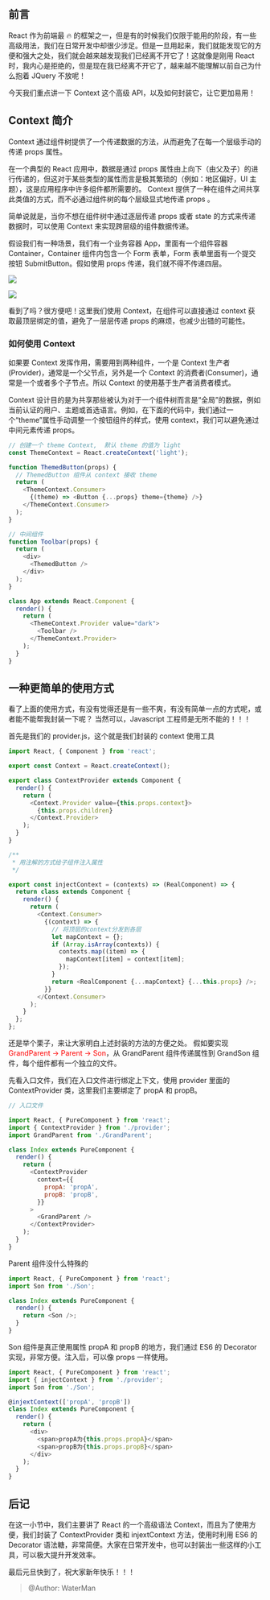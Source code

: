## 前言

React 作为前端最 🔥 的框架之一，但是有的时候我们仅限于能用的阶段，有一些高级用法，我们在日常开发中却很少涉足。但是一旦用起来，我们就能发现它的方便和强大之处，我们就会越来越发现我们已经离不开它了！这就像是刚用 React 时，我内心是拒绝的，但是现在我已经离不开它了，越来越不能理解以前自己为什么抱着 JQuery 不放呢！

今天我们重点讲一下 Context 这个高级 API，以及如何封装它，让它更加易用！

## Context 简介

Context 通过组件树提供了一个传递数据的方法，从而避免了在每一个层级手动的传递 props 属性。

在一个典型的 React 应用中，数据是通过 props 属性由上向下（由父及子）的进行传递的，但这对于某些类型的属性而言是极其繁琐的（例如：地区偏好，UI 主题），这是应用程序中许多组件都所需要的。 Context 提供了一种在组件之间共享此类值的方式，而不必通过组件树的每个层级显式地传递 props 。

简单说就是，当你不想在组件树中通过逐层传递 props 或者 state 的方式来传递数据时，可以使用 Context 来实现跨层级的组件数据传递。

假设我们有一种场景，我们有一个业务容器 App，里面有一个组件容器 Container，Container 组件内包含一个 Form 表单，Form 表单里面有一个提交按钮 SubmitButton。假如使用 props 传递，我们就不得不传递四层。

![](https://user-gold-cdn.xitu.io/2018/12/27/167efe782cbf9ae7)

![](https://user-gold-cdn.xitu.io/2018/12/27/167effade1841d17?w=1079&h=666&f=png&s=46296)

看到了吗？很方便吧！这里我们使用 Context，在<SubmitButton />组件可以直接通过 context 获取最顶层绑定的值，避免了一层层传递 props 的麻烦，也减少出错的可能性。

### 如何使用 Context

如果要 Context 发挥作用，需要用到两种组件，一个是 Context 生产者(Provider)，通常是一个父节点，另外是一个 Context 的消费者(Consumer)，通常是一个或者多个子节点。所以 Context 的使用基于生产者消费者模式。

Context 设计目的是为共享那些被认为对于一个组件树而言是“全局”的数据，例如当前认证的用户、主题或首选语言。例如，在下面的代码中，我们通过一个“theme”属性手动调整一个按钮组件的样式，使用 context，我们可以避免通过中间元素传递 props。

```javascript
// 创建一个 theme Context,  默认 theme 的值为 light
const ThemeContext = React.createContext('light');

function ThemedButton(props) {
  // ThemedButton 组件从 context 接收 theme
  return (
    <ThemeContext.Consumer>
      {(theme) => <Button {...props} theme={theme} />}
    </ThemeContext.Consumer>
  );
}

// 中间组件
function Toolbar(props) {
  return (
    <div>
      <ThemedButton />
    </div>
  );
}

class App extends React.Component {
  render() {
    return (
      <ThemeContext.Provider value="dark">
        <Toolbar />
      </ThemeContext.Provider>
    );
  }
}
```

## 一种更简单的使用方式

看了上面的使用方式，有没有觉得还是有一些不爽，有没有简单一点的方式呢，或者能不能帮我封装一下呢？
当然可以，Javascript 工程师是无所不能的！！！

首先是我们的 provider.js，这个就是我们封装的 context 使用工具

```javascript
import React, { Component } from 'react';

export const Context = React.createContext();

export class ContextProvider extends Component {
  render() {
    return (
      <Context.Provider value={this.props.context}>
        {this.props.children}
      </Context.Provider>
    );
  }
}

/**
 * 用注解的方式给子组件注入属性
 */

export const injectContext = (contexts) => (RealComponent) => {
  return class extends Component {
    render() {
      return (
        <Context.Consumer>
          {(context) => {
            // 将顶层的context分发到各层
            let mapContext = {};
            if (Array.isArray(contexts)) {
              contexts.map((item) => {
                mapContext[item] = context[item];
              });
            }
            return <RealComponent {...mapContext} {...this.props} />;
          }}
        </Context.Consumer>
      );
    }
  };
};
```

还是举个栗子，来让大家明白上述封装的方法的方便之处。
假如要实现<font color="red">GrandParent -> Parent -> Son</font>，从 GrandParent 组件传递属性到 GrandSon 组件，每个组件都有一个独立的文件。

先看入口文件，我们在入口文件进行绑定上下文，使用 provider 里面的 ContextProvider 类，这里我们主要绑定了 propA 和 propB。

```javascript
// 入口文件

import React, { PureComponent } from 'react';
import { ContextProvider } from './provider';
import GrandParent from './GrandParent';

class Index extends PureComponent {
  render() {
    return (
      <ContextProvider
        context={{
          propA: 'propA',
          propB: 'propB',
        }}
      >
        <GrandParent />
      </ContextProvider>
    );
  }
}
```

Parent 组件没什么特殊的

```javascript
import React, { PureComponent } from 'react';
import Son from './Son';

class Index extends PureComponent {
  render() {
    return <Son />;
  }
}
```

Son 组件是真正使用属性 propA 和 propB 的地方，我们通过 ES6 的 Decorator 实现，非常方便。注入后，可以像 props 一样使用。

```javascript
import React, { PureComponent } from 'react';
import { injectContext } from './provider';
import Son from './Son';

@injextContext(['propA', 'propB'])
class Index extends PureComponent {
  render() {
    return (
      <div>
        <span>propA为{this.props.propA}</span>
        <span>propB为{this.props.propB}</span>
      </div>
    );
  }
}
```

## 后记

在这一小节中，我们主要讲了 React 的一个高级语法 Context，而且为了使用方便，我们封装了 ContextProvider 类和 injextContext 方法，使用时利用 ES6 的 Decorator 语法糖，非常简便。大家在日常开发中，也可以封装出一些这样的小工具，可以极大提升开发效率。

最后元旦快到了，祝大家新年快乐！！！

> @Author: WaterMan
